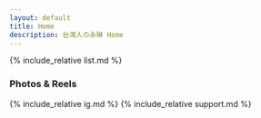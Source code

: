 ```yaml
---
layout: default
title: Home
description: 台湾人の永琳 Home
---
```


{% include_relative list.md %}

### Photos & Reels

{% include_relative ig.md %}
{% include_relative support.md %}
